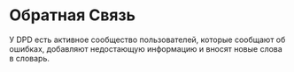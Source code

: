 # Обратная Связь

У DPD есть активное сообщество пользователей, которые сообщают об ошибках, добавляют недостающую информацию и вносят новые слова в словарь.
